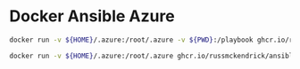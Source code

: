 # Docker Ansible Azure

``` bash
docker run -v ${HOME}/.azure:/root/.azure -v ${PWD}:/playbook ghcr.io/russmckendrick/ansible:latest ansible-playbook -i inv site.yml
```

``` bash
docker run -v ${HOME}/.azure:/root/.azure ghcr.io/russmckendrick/ansible:latest az account list
```
